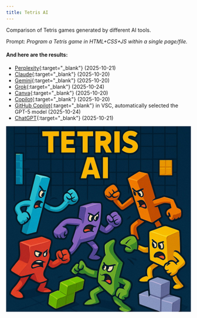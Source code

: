 ```yaml
---
title: Tetris AI
---
```


Comparison of Tetris games generated by different AI tools.

Prompt: *Program a Tetris game in HTML+CSS+JS within a single page/file.*

#### And here are the results:
* [Perplexity](tetris-perplexity.html){:target="_blank"} (2025-10-21)
* [Claude](tetris-claude.html){:target="_blank"} (2025-10-20)
* [Gemini](tetris-gemini.html){:target="_blank"} (2025-10-20)
* [Grok](tetris-grok.html){:target="_blank"} (2025-10-24)
* [Canva](tetris-canva.html){:target="_blank"} (2025-10-20)
* [Copilot](tetris-copilot.html){:target="_blank"} (2025-10-20)
* [GitHub Copilot](tetris-github-copilot.html){:target="_blank"} in VSC, automatically selected the GPT-5 model (2025-10-24)
* [ChatGPT](tetris-chatgpt.html){:target="_blank"} (2025-10-21)

![Tetris fight](tetris-fight.jpg)
